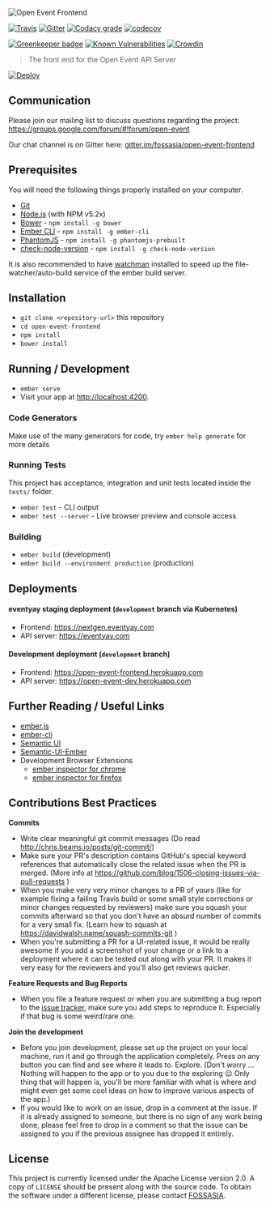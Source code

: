 ![Open Event Frontend](https://storage.googleapis.com/eventyay.com/assets/branding/frontend_branding.png)

[![Travis](https://img.shields.io/travis/fossasia/open-event-frontend/development.svg?style=flat-square)](https://travis-ci.org/fossasia/open-event-frontend)
[![Gitter](https://img.shields.io/badge/chat-on%20gitter-ff006f.svg?style=flat-square)](https://gitter.im/fossasia/open-event-frontend)
[![Codacy grade](https://img.shields.io/codacy/grade/0d51cf60fc734d3699fd6eff6054e483.svg?style=flat-square)](https://www.codacy.com/app/niranjan94/open-event-frontend)
[![codecov](https://img.shields.io/codecov/c/github/fossasia/open-event-frontend/development.svg?style=flat-square)](https://codecov.io/gh/fossasia/open-event-frontend)

[![Greenkeeper badge](https://badges.greenkeeper.io/fossasia/open-event-frontend.svg)](https://greenkeeper.io/)
[![Known Vulnerabilities](https://snyk.io/test/github/fossasia/open-event-frontend/badge.svg)](https://snyk.io/test/github/fossasia/open-event-frontend)
[![Crowdin](https://d322cqt584bo4o.cloudfront.net/open-event-frontend/localized.svg)](http://translate.eventyay.com/project/open-event-frontend)

> The front end for the Open Event API Server

[![Deploy](https://www.herokucdn.com/deploy/button.svg)](https://heroku.com/deploy)

## Communication

Please join our mailing list to discuss questions regarding the project: https://groups.google.com/forum/#!forum/open-event

Our chat channel is on Gitter here: [gitter.im/fossasia/open-event-frontend](https://gitter.im/fossasia/open-event-frontend)

## Prerequisites

You will need the following things properly installed on your computer.

* [Git](https://git-scm.com/)
* [Node.js](https://nodejs.org/) (with NPM v5.2x)
* [Bower](https://bower.io/) - `npm install -g bower`
* [Ember CLI](https://ember-cli.com/) - `npm install -g ember-cli`
* [PhantomJS](http://phantomjs.org/) - `npm install -g phantomjs-prebuilt`
* [check-node-version](https://www.npmjs.com/package/check-node-version) - `npm install -g check-node-version`

It is also recommended to have [watchman](https://facebook.github.io/watchman/docs/install.html) installed to speed up the file-watcher/auto-build service of the ember build server.

## Installation

* `git clone <repository-url>` this repository
* `cd open-event-frontend`
* `npm install`
* `bower install`

## Running / Development

* `ember serve`
* Visit your app at [http://localhost:4200](http://localhost:4200).

### Code Generators

Make use of the many generators for code, try `ember help generate` for more details

### Running Tests

This project has acceptance, integration and unit tests located inside the `tests/` folder.

* `ember test` - CLI output
* `ember test --server` - Live browser preview and console access

### Building

* `ember build` (development)
* `ember build --environment production` (production)

## Deployments

#### eventyay staging deployment (`development` branch via Kubernetes)
- Frontend: https://nextgen.eventyay.com
- API server: https://eventyay.com

#### Development deployment (`development` branch)
- Frontend: https://open-event-frontend.herokuapp.com
- API server: https://open-event-dev.herokuapp.com

## Further Reading / Useful Links
* [ember.js](http://emberjs.com/)
* [ember-cli](https://ember-cli.com/)
* [Semantic UI](https://semantic-ui.com/)
* [Semantic-UI-Ember](https://semantic-org.github.io/Semantic-UI-Ember/)
* Development Browser Extensions
    * [ember inspector for chrome](https://chrome.google.com/webstore/detail/ember-inspector/bmdblncegkenkacieihfhpjfppoconhi)
    * [ember inspector for firefox](https://addons.mozilla.org/en-US/firefox/addon/ember-inspector/)

## Contributions Best Practices

**Commits**

* Write clear meaningful git commit messages (Do read http://chris.beams.io/posts/git-commit/)
* Make sure your PR's description contains GitHub's special keyword references that automatically close the related issue when the PR is merged. (More info at https://github.com/blog/1506-closing-issues-via-pull-requests )
* When you make very very minor changes to a PR of yours (like for example fixing a failing Travis build or some small style corrections or minor changes requested by reviewers) make sure you squash your commits afterward so that you don't have an absurd number of commits for a very small fix. (Learn how to squash at https://davidwalsh.name/squash-commits-git )
* When you're submitting a PR for a UI-related issue, it would be really awesome if you add a screenshot of your change or a link to a deployment where it can be tested out along with your PR. It makes it very easy for the reviewers and you'll also get reviews quicker.

**Feature Requests and Bug Reports**

* When you file a feature request or when you are submitting a bug report to the [issue tracker](https://github.com/fossasia/open-event-frontend/issues), make sure you add steps to reproduce it. Especially if that bug is some weird/rare one.

**Join the development**

* Before you join development, please set up the project on your local machine, run it and go through the application completely. Press on any button you can find and see where it leads to. Explore. (Don't worry ... Nothing will happen to the app or to you due to the exploring :wink: Only thing that will happen is, you'll be more familiar with what is where and might even get some cool ideas on how to improve various aspects of the app.)
* If you would like to work on an issue, drop in a comment at the issue. If it is already assigned to someone, but there is no sign of any work being done, please feel free to drop in a comment so that the issue can be assigned to you if the previous assignee has dropped it entirely.

## License

This project is currently licensed under the Apache License version 2.0. A copy of `LICENSE` should be present along with the source code. To obtain the software under a different license, please contact [FOSSASIA](http://blog.fossasia.org/contact/).
